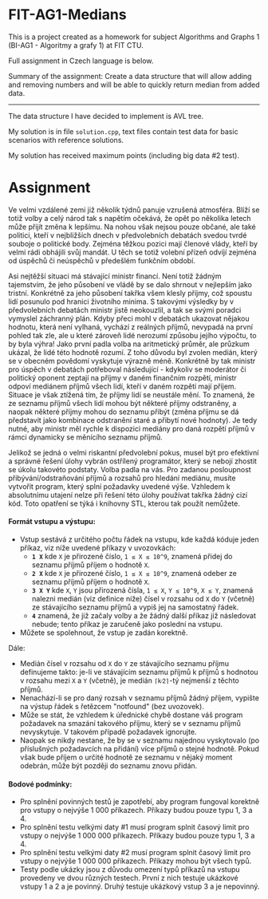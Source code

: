 # FIT-AG1-Medians

This is a project created as a homework for subject Algorithms and Graphs 1 (BI-AG1 - Algoritmy a grafy 1) at FIT CTU.

Full assignment in Czech language is below.

Summary of the assignment: Create a data structure that will allow adding and removing numbers and will be able to quickly return median from added data.

---
The data structure I have decided to implement is AVL tree.

My solution is in file `solution.cpp`, text files contain test data for basic scenarios with reference solutions.

My solution has received maximum points (including big data #2 test).

# Assignment

Ve velmi vzdálené zemi již několik týdnů panuje vzrušená atmosféra. Blíží se totiž volby a celý národ tak s napětím očekává, že opět po několika letech může přijít změna k lepšímu. Na nohou však nejsou pouze občané, ale také politici, kteří v nejbližších dnech v předvolebních debatách svedou tvrdé souboje o politické body. Zejména těžkou pozici mají členové vlády, kteří by velmi rádi obhájili svůj mandát. U těch se totiž volební přízeň odvíjí zejména od úspěchů či neúspěchů v předešlém funkčním období.

Asi nejtěžší situaci má stávající ministr financí. Není totiž žádným tajemstvím, že jeho působení ve vládě by se dalo shrnout v nejlepším jako tristní. Konkrétně za jeho působení takřka všem klesly příjmy, což spoustu lidí posunulo pod hranici životního minima. S takovými výsledky by v předvolebních debatách ministr jistě neokouzlil, a tak se svými poradci vymyslel záchranný plán. Kdyby přeci mohl v debatách ukazovat nějakou hodnotu, která není vylhaná, vychází z reálných příjmů, nevypadá na první pohled tak zle, ale u které zároveň lidé nerozumí způsobu jejího výpočtu, to by byla výhra! Jako první padla volba na aritmetický průměr, ale průzkum ukázal, že lidé této hodnotě rozumí. Z toho důvodu byl zvolen medián, který se v obecném povědomí vyskytuje výrazně méně. Konkrétně by tak ministr pro úspěch v debatách potřeboval následující - kdykoliv se moderátor či politický oponent zeptají na příjmy v daném finančním rozpětí, ministr odpoví mediánem příjmů všech lidí, kteří v daném rozpětí mají příjem. Situace je však ztížená tím, že příjmy lidí se neustále mění. To znamená, že ze seznamu příjmů všech lidí mohou být některé příjmy odstraněny, a naopak některé příjmy mohou do seznamu přibýt (změna příjmu se dá představit jako kombinace odstranění staré a přibytí nové hodnoty). Je tedy nutné, aby ministr měl rychle k dispozici mediány pro daná rozpětí příjmů v rámci dynamicky se měnícího seznamu příjmů.

Jelikož se jedná o velmi riskantní předvolební pokus, musel být pro efektivní a správné řešení úlohy vybrán ostřílený programátor, který se nebojí zhostit se úkolu takovéto podstaty. Volba padla na vás. Pro zadanou posloupnost přibývání/odstraňování příjmů a rozsahů pro hledání mediánu, musíte vytvořit program, který splní požadavky uvedené výše. Vzhledem k absolutnímu utajení nelze při řešení této úlohy používat takřka žádný cizí kód. Toto opatření se týká i knihovny STL, kterou tak použít nemůžete.

#### Formát vstupu a výstupu:

- Vstup sestává z určitého počtu řádek na vstupu, kde každá kóduje jeden příkaz, viz níže uvedené příkazy v uvozovkách:
  - **`1 X`**
kde `X` je přirozené číslo, `1 ≤ X ≤ 10^9`, znamená přidej do seznamu příjmů příjem o hodnotě `X`.
  - **`2 X`**
kde `X` je přirozené číslo, `1 ≤ X ≤ 10^9`, znamená odeber ze seznamu příjmů příjem o hodnotě `X`.
  - **`3 X Y`**
kde `X`, `Y` jsou přirozená čísla, `1 ≤ X`, `Y ≤ 10^9`, `X ≤ Y`, znamená nalezni medián (viz definice níže) čísel v rozsahu od `X` do `Y` (včetně) ze stávajícího seznamu příjmů a vypiš jej na samostatný řádek.
  - **`4`**
znamená, že již začaly volby a že žádný další příkaz již následovat nebude; tento příkaz je zaručeně jako poslední na vstupu.
- Můžete se spolehnout, že vstup je zadán korektně.

Dále:

- Medián čísel v rozsahu od `X` do `Y` ze stávajícího seznamu příjmu definujeme takto: je-li ve stávajícím seznamu příjmů k příjmů s hodnotou v rozsahu mezi `X` a `Y` (včetně), je medián `⌈k⁄2⌉`-tý nejmenší z těchto příjmů.
- Nenachází-li se pro daný rozsah v seznamu příjmů žádný příjem, vypište na výstup řádek s řetězcem "notfound" (bez uvozovek).
- Může se stát, že vzhledem k úřednické chybě dostane váš program požadavek na smazání takového příjmu, který se v seznamu příjmů nevyskytuje. V takovém případě požadavek ignorujte.
- Naopak se nikdy nestane, že by se v seznamu najednou vyskytovalo (po příslušných požadavcích na přidání) více příjmů o stejné hodnotě. Pokud však bude příjem o určité hodnotě ze seznamu v nějaký moment odebrán, může být později do seznamu znovu přidán.

#### Bodové podmínky:

- Pro splnění povinných testů je zapotřebí, aby program fungoval korektně pro vstupy o nejvýše 1 000 příkazech. Příkazy budou pouze typu 1, 3 a 4.
- Pro splnění testu velkými daty #1 musí program splnit časový limit pro vstupy o nejvýše 1 000 000 příkazech. Příkazy budou pouze typu 1, 3 a 4.
- Pro splnění testu velkými daty #2 musí program splnit časový limit pro vstupy o nejvýše 1 000 000 příkazech. Příkazy mohou být všech typů.
- Testy podle ukázky jsou z důvodu omezení typů příkazů na vstupu provedeny ve dvou různých testech. První z nich testuje ukázkové vstupy 1 a 2 a je povinný. Druhý testuje ukázkový vstup 3 a je nepovinný.
